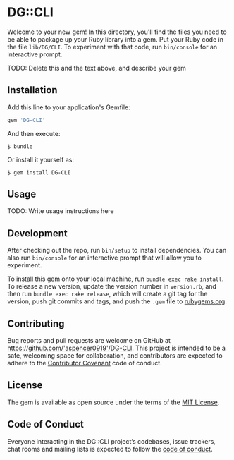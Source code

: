 # DG::CLI

Welcome to your new gem! In this directory, you'll find the files you need to be able to package up your Ruby library into a gem. Put your Ruby code in the file `lib/DG/CLI`. To experiment with that code, run `bin/console` for an interactive prompt.

TODO: Delete this and the text above, and describe your gem

## Installation

Add this line to your application's Gemfile:

```ruby
gem 'DG-CLI'
```

And then execute:

    $ bundle

Or install it yourself as:

    $ gem install DG-CLI

## Usage

TODO: Write usage instructions here

## Development

After checking out the repo, run `bin/setup` to install dependencies. You can also run `bin/console` for an interactive prompt that will allow you to experiment.

To install this gem onto your local machine, run `bundle exec rake install`. To release a new version, update the version number in `version.rb`, and then run `bundle exec rake release`, which will create a git tag for the version, push git commits and tags, and push the `.gem` file to [rubygems.org](https://rubygems.org).

## Contributing

Bug reports and pull requests are welcome on GitHub at https://github.com/'aspencer0919'/DG-CLI. This project is intended to be a safe, welcoming space for collaboration, and contributors are expected to adhere to the [Contributor Covenant](http://contributor-covenant.org) code of conduct.

## License

The gem is available as open source under the terms of the [MIT License](https://opensource.org/licenses/MIT).

## Code of Conduct

Everyone interacting in the DG::CLI project’s codebases, issue trackers, chat rooms and mailing lists is expected to follow the [code of conduct](https://github.com/'aspencer0919'/DG-CLI/blob/master/CODE_OF_CONDUCT.md).
